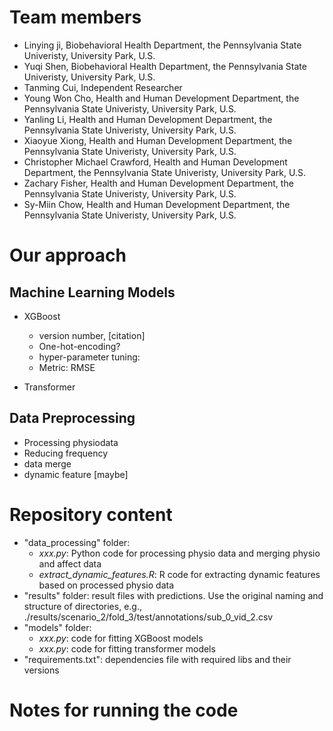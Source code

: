 # Team members
* Linying ji, Biobehavioral Health Department, the Pennsylvania State Univeristy, University Park, U.S.
* Yuqi Shen, Biobehavioral Health Department, the Pennsylvania State Univeristy, University Park, U.S.
* Tanming Cui, Independent Researcher
* Young Won Cho, Health and Human Development Department, the Pennsylvania State Univeristy, University Park, U.S.
* Yanling Li, Health and Human Development Department, the Pennsylvania State Univeristy, University Park, U.S.
* Xiaoyue Xiong, Health and Human Development Department, the Pennsylvania State Univeristy, University Park, U.S.
* Christopher Michael Crawford, Health and Human Development Department, the Pennsylvania State Univeristy, University Park, U.S.
* Zachary Fisher, Health and Human Development Department, the Pennsylvania State Univeristy, University Park, U.S.
* Sy-Miin Chow, Health and Human Development Department, the Pennsylvania State Univeristy, University Park, U.S.
# Our approach
## Machine Learning Models
* XGBoost
  - version number, [citation]
  - One-hot-encoding?
  - hyper-parameter tuning:
  - Metric: RMSE

* Transformer
## Data Preprocessing
* Processing physiodata
* Reducing frequency
* data merge
* dynamic feature [maybe]

# Repository content
* "data_processing" folder:
  - *xxx.py*: Python code for processing physio data and merging physio and affect data
  - *extract_dynamic_features.R*: R code for extracting dynamic features based on processed physio data
* "results" folder: result files with predictions. Use the original naming and structure of directories, e.g., ./results/scenario_2/fold_3/test/annotations/sub_0_vid_2.csv
* "models" folder:
  - *xxx.py*: code for fitting XGBoost models
  - *xxx.py*: code for fitting transformer models
* "requirements.txt": dependencies file with required libs and their versions


# Notes for running the code
